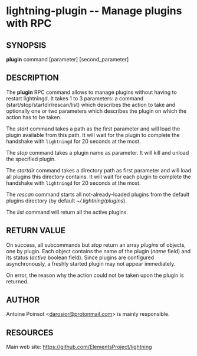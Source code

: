 lightning-plugin -- Manage plugins with RPC
===========================================

SYNOPSIS
--------

**plugin** command \[parameter\] \[second\_parameter\]

DESCRIPTION
-----------

The **plugin** RPC command allows to manage plugins without having to
restart lightningd. It takes 1 to 3 parameters: a command
(start/stop/startdir/rescan/list) which describes the action to take and
optionally one or two parameters which describes the plugin on which the
action has to be taken.

The *start* command takes a path as the first parameter and will load the
plugin available from this path. It will wait for the plugin to complete
the handshake with `lightningd` for 20 seconds at the most.

The *stop* command takes a plugin name as parameter. It will kill and
unload the specified plugin.

The *startdir* command takes a directory path as first parameter and will
load all plugins this directory contains. It will wait for each plugin to
complete the handshake with `lightningd` for 20 seconds at the most.

The *rescan* command starts all not-already-loaded plugins from the
default plugins directory (by default *~/.lightning/plugins*).

The *list* command will return all the active plugins.

RETURN VALUE
------------

On success, all subcommands but *stop* return an array *plugins* of
objects, one by plugin.
Each object contains the name of the plugin (*name* field) and its
status (*active* boolean field). Since plugins are configured
asynchronously, a freshly started plugin may not appear immediately.

On error, the reason why the action could not be taken upon the
plugin is returned.

AUTHOR
------

Antoine Poinsot <<darosior@protonmail.com>> is mainly responsible.

RESOURCES
---------

Main web site: <https://github.com/ElementsProject/lightning>

